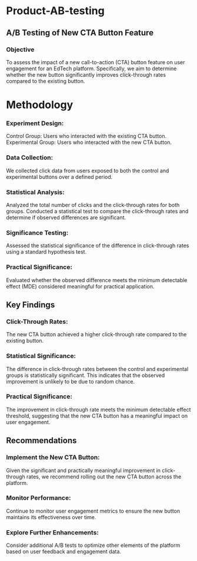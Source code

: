 # Product-AB-testing
## A/B Testing of New CTA Button Feature
### Objective
To assess the impact of a new call-to-action (CTA) button feature on user engagement for an EdTech platform. Specifically, we aim to determine whether the new button significantly improves click-through rates compared to the existing button.

# Methodology
### Experiment Design:
Control Group: Users who interacted with the existing CTA button.
Experimental Group: Users who interacted with the new CTA button.

### Data Collection:
We collected click data from users exposed to both the control and experimental buttons over a defined period.

### Statistical Analysis:
Analyzed the total number of clicks and the click-through rates for both groups.
Conducted a statistical test to compare the click-through rates and determine if observed differences are significant.

### Significance Testing:
Assessed the statistical significance of the difference in click-through rates using a standard hypothesis test.

### Practical Significance:
Evaluated whether the observed difference meets the minimum detectable effect (MDE) considered meaningful for practical application.

## Key Findings
### Click-Through Rates:
The new CTA button achieved a higher click-through rate compared to the existing button.
### Statistical Significance:
The difference in click-through rates between the control and experimental groups is statistically significant. This indicates that the observed improvement is unlikely to be due to random chance.
### Practical Significance:
The improvement in click-through rate meets the minimum detectable effect threshold, suggesting that the new CTA button has a meaningful impact on user engagement.

## Recommendations
### Implement the New CTA Button:
Given the significant and practically meaningful improvement in click-through rates, we recommend rolling out the new CTA button across the platform.

### Monitor Performance:
Continue to monitor user engagement metrics to ensure the new button maintains its effectiveness over time.

### Explore Further Enhancements:
Consider additional A/B tests to optimize other elements of the platform based on user feedback and engagement data.
